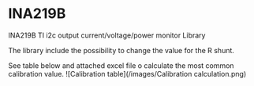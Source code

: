 # INA219B
INA219B TI i2c output current/voltage/power monitor Library

The library include the possibility to change the value for the R shunt.

See table below and attached excel file o calculate the most common calibration value.
![Calibration table](/images/Calibration calculation.png)
